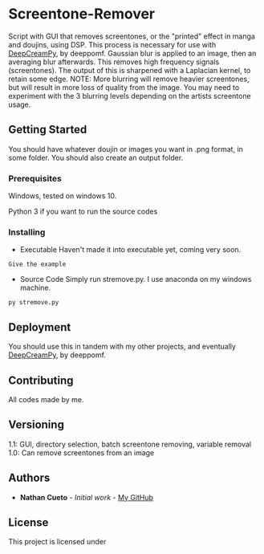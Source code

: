 # Screentone-Remover
Script with GUI that removes screentones, or the "printed" effect in manga and doujins, using DSP.
This process is necessary for use with [DeepCreamPy](https://github.com/deeppomf/DeepCreamPy), by deeppomf. 
Gaussian blur is applied to an image, then an averaging blur afterwards. This removes high frequency signals (screentones).
The output of this is sharpened with a Laplacian kernel, to retain some edge.
NOTE: More blurring will remove heavier screentones, but will result in more loss of quality from the image. You may need to experiment with the 3 blurring levels depending on the artists screentone usage.

## Getting Started
You should have whatever doujin or images you want in .png format, in some folder. You should also create an output folder.

### Prerequisites
Windows, tested on windows 10.

Python 3 if you want to run the source codes

### Installing

* Executable
  Haven't made it into executable yet, coming very soon.

```
Give the example
```

* Source Code
  Simply run stremove.py. I use anaconda on my windows machine.

```
py stremove.py
```

## Deployment

You should use this in tandem with my other projects, and eventually [DeepCreamPy](https://github.com/deeppomf/DeepCreamPy), by deeppomf.

## Contributing

All codes made by me.

## Versioning

1.1: GUI, directory selection, batch screentone removing, variable removal
1.0: Can remove screentones from an image

## Authors

* **Nathan Cueto** - *Initial work* - [My GitHub](https://github.com/natethegreate)

## License

This project is licensed under 
